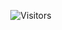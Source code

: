 <p align=center>
    <img alt="Visitors" src="https://visitor-badge.laobi.icu/badge?page_id=charonxr "/>
  </p>
